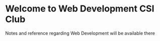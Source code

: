 # **Welcome to Web Development CSI Club**

Notes and reference regarding Web Development will be available there
